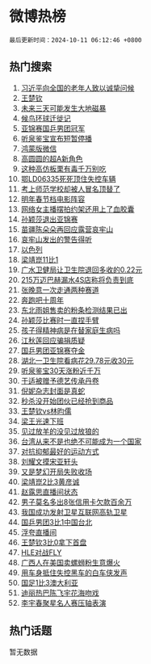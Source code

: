 # 微博热榜

`最后更新时间：2024-10-11 06:12:46 +0800`

## 热门搜索

1. [习近平向全国的老年人致以诚挚问候](https://m.weibo.cn/search?containerid=100103type%3D1%26t%3D10%26q%3D%23%E4%B9%A0%E8%BF%91%E5%B9%B3%E5%90%91%E5%85%A8%E5%9B%BD%E7%9A%84%E8%80%81%E5%B9%B4%E4%BA%BA%E8%87%B4%E4%BB%A5%E8%AF%9A%E6%8C%9A%E9%97%AE%E5%80%99%23&stream_entry_id=51&isnewpage=1&extparam=seat%3D1%26pos%3D0%26dgr%3D0%26cate%3D10103%26q%3D%2523%25E4%25B9%25A0%25E8%25BF%2591%25E5%25B9%25B3%25E5%2590%2591%25E5%2585%25A8%25E5%259B%25BD%25E7%259A%2584%25E8%2580%2581%25E5%25B9%25B4%25E4%25BA%25BA%25E8%2587%25B4%25E4%25BB%25A5%25E8%25AF%259A%25E6%258C%259A%25E9%2597%25AE%25E5%2580%2599%2523%26c_type%3D51%26filter_type%3Drealtimehot%26stream_entry_id%3D51%26display_time%3D1728598364%26pre_seqid%3D17285983648090382951679)
1. [王楚钦](https://m.weibo.cn/search?containerid=100103type%3D1%26t%3D10%26q%3D%E7%8E%8B%E6%A5%9A%E9%92%A6&stream_entry_id=31&isnewpage=1&extparam=seat%3D1%26c_type%3D31%26dgr%3D0%26flag%3D16%26cate%3D5001%26band_rank%3D1%26stream_entry_id%3D31%26pos%3D0%26lcate%3D5001%26realpos%3D1%26filter_type%3Drealtimehot%26q%3D%25E7%258E%258B%25E6%25A5%259A%25E9%2592%25A6%26display_time%3D1728598364%26pre_seqid%3D17285983648090382951679)
1. [未来三天可能发生大地磁暴](https://m.weibo.cn/search?containerid=100103type%3D1%26t%3D10%26q%3D%23%E6%9C%AA%E6%9D%A5%E4%B8%89%E5%A4%A9%E5%8F%AF%E8%83%BD%E5%8F%91%E7%94%9F%E5%A4%A7%E5%9C%B0%E7%A3%81%E6%9A%B4%23&stream_entry_id=31&isnewpage=1&extparam=seat%3D1%26c_type%3D31%26dgr%3D0%26flag%3D2%26cate%3D5001%26band_rank%3D2%26stream_entry_id%3D31%26pos%3D1%26lcate%3D5001%26realpos%3D2%26filter_type%3Drealtimehot%26q%3D%2523%25E6%259C%25AA%25E6%259D%25A5%25E4%25B8%2589%25E5%25A4%25A9%25E5%258F%25AF%25E8%2583%25BD%25E5%258F%2591%25E7%2594%259F%25E5%25A4%25A7%25E5%259C%25B0%25E7%25A3%2581%25E6%259A%25B4%2523%26display_time%3D1728598364%26pre_seqid%3D17285983648090382951679)
1. [候鸟环球迁徙记](https://m.weibo.cn/search?containerid=100103type%3D1%26t%3D10%26q%3D%23%E5%80%99%E9%B8%9F%E7%8E%AF%E7%90%83%E8%BF%81%E5%BE%99%E8%AE%B0%23&stream_entry_id=31&isnewpage=1&extparam=seat%3D1%26c_type%3D31%26dgr%3D0%26flag%3D0%26cate%3D5001%26band_rank%3D3%26stream_entry_id%3D31%26pos%3D2%26lcate%3D5001%26realpos%3D3%26filter_type%3Drealtimehot%26q%3D%2523%25E5%2580%2599%25E9%25B8%259F%25E7%258E%25AF%25E7%2590%2583%25E8%25BF%2581%25E5%25BE%2599%25E8%25AE%25B0%2523%26display_time%3D1728598364%26pre_seqid%3D17285983648090382951679)
1. [亚锦赛国乒男团冠军](https://m.weibo.cn/search?containerid=100103type%3D1%26t%3D10%26q%3D%23%E4%BA%9A%E9%94%A6%E8%B5%9B%E5%9B%BD%E4%B9%92%E7%94%B7%E5%9B%A2%E5%86%A0%E5%86%9B%23&stream_entry_id=31&isnewpage=1&extparam=seat%3D1%26c_type%3D31%26dgr%3D0%26flag%3D16%26cate%3D5001%26band_rank%3D4%26stream_entry_id%3D31%26pos%3D3%26lcate%3D5001%26realpos%3D4%26filter_type%3Drealtimehot%26q%3D%2523%25E4%25BA%259A%25E9%2594%25A6%25E8%25B5%259B%25E5%259B%25BD%25E4%25B9%2592%25E7%2594%25B7%25E5%259B%25A2%25E5%2586%25A0%25E5%2586%259B%2523%26display_time%3D1728598364%26pre_seqid%3D17285983648090382951679)
1. [听泉鉴宝宣布短暂停播](https://m.weibo.cn/search?containerid=100103type%3D1%26t%3D10%26q%3D%23%E5%90%AC%E6%B3%89%E9%89%B4%E5%AE%9D%E5%AE%A3%E5%B8%83%E7%9F%AD%E6%9A%82%E5%81%9C%E6%92%AD%23&stream_entry_id=31&isnewpage=1&extparam=seat%3D1%26c_type%3D31%26dgr%3D0%26flag%3D2%26cate%3D5001%26band_rank%3D5%26stream_entry_id%3D31%26pos%3D4%26lcate%3D5001%26realpos%3D5%26filter_type%3Drealtimehot%26q%3D%2523%25E5%2590%25AC%25E6%25B3%2589%25E9%2589%25B4%25E5%25AE%259D%25E5%25AE%25A3%25E5%25B8%2583%25E7%259F%25AD%25E6%259A%2582%25E5%2581%259C%25E6%2592%25AD%2523%26display_time%3D1728598364%26pre_seqid%3D17285983648090382951679)
1. [鸿蒙版微信](https://m.weibo.cn/search?containerid=100103type%3D1%26t%3D10%26q%3D%E9%B8%BF%E8%92%99%E7%89%88%E5%BE%AE%E4%BF%A1&stream_entry_id=31&isnewpage=1&extparam=seat%3D1%26c_type%3D31%26dgr%3D0%26flag%3D2%26cate%3D5001%26band_rank%3D6%26stream_entry_id%3D31%26pos%3D5%26lcate%3D5001%26realpos%3D6%26filter_type%3Drealtimehot%26q%3D%25E9%25B8%25BF%25E8%2592%2599%25E7%2589%2588%25E5%25BE%25AE%25E4%25BF%25A1%26display_time%3D1728598364%26pre_seqid%3D17285983648090382951679)
1. [高圆圆的超A新角色](https://m.weibo.cn/search?containerid=100103type%3D1%26t%3D10%26q%3D%23%E9%AB%98%E5%9C%86%E5%9C%86%E7%9A%84%E8%B6%85A%E6%96%B0%E8%A7%92%E8%89%B2%23&stream_entry_id=31&isnewpage=1&extparam=seat%3D1%26c_type%3D31%26dgr%3D0%26cate%3D5001%26band_rank%3D7%26stream_entry_id%3D31%26pos%3D6%26is_ad_pos%3D1%26lcate%3D5001%26topic_ad%3D1%26q%3D%2523%25E9%25AB%2598%25E5%259C%2586%25E5%259C%2586%25E7%259A%2584%25E8%25B6%2585A%25E6%2596%25B0%25E8%25A7%2592%25E8%2589%25B2%2523%26filter_type%3Drealtimehot%26adid%3D258663%26display_time%3D1728598364%26pre_seqid%3D17285983648090382951679)
1. [这种高仿板栗有毒千万别吃](https://m.weibo.cn/search?containerid=100103type%3D1%26t%3D10%26q%3D%23%E8%BF%99%E7%A7%8D%E9%AB%98%E4%BB%BF%E6%9D%BF%E6%A0%97%E6%9C%89%E6%AF%92%E5%8D%83%E4%B8%87%E5%88%AB%E5%90%83%23&stream_entry_id=31&isnewpage=1&extparam=seat%3D1%26c_type%3D31%26dgr%3D0%26flag%3D0%26cate%3D5001%26band_rank%3D7%26stream_entry_id%3D31%26pos%3D7%26lcate%3D5001%26realpos%3D7%26filter_type%3Drealtimehot%26q%3D%2523%25E8%25BF%2599%25E7%25A7%258D%25E9%25AB%2598%25E4%25BB%25BF%25E6%259D%25BF%25E6%25A0%2597%25E6%259C%2589%25E6%25AF%2592%25E5%258D%2583%25E4%25B8%2587%25E5%2588%25AB%25E5%2590%2583%2523%26display_time%3D1728598364%26pre_seqid%3D17285983648090382951679)
1. [鄂LD06335死死顶住失控车辆](https://m.weibo.cn/search?containerid=100103type%3D1%26t%3D10%26q%3D%23%E9%84%82LD06335%E6%AD%BB%E6%AD%BB%E9%A1%B6%E4%BD%8F%E5%A4%B1%E6%8E%A7%E8%BD%A6%E8%BE%86%23&stream_entry_id=31&isnewpage=1&extparam=seat%3D1%26c_type%3D31%26dgr%3D0%26flag%3D32768%26cate%3D5001%26band_rank%3D8%26stream_entry_id%3D31%26pos%3D8%26lcate%3D5001%26realpos%3D8%26filter_type%3Drealtimehot%26q%3D%2523%25E9%2584%2582LD06335%25E6%25AD%25BB%25E6%25AD%25BB%25E9%25A1%25B6%25E4%25BD%258F%25E5%25A4%25B1%25E6%258E%25A7%25E8%25BD%25A6%25E8%25BE%2586%2523%26display_time%3D1728598364%26pre_seqid%3D17285983648090382951679)
1. [考上师范学校却被人冒名顶替了](https://m.weibo.cn/search?containerid=100103type%3D1%26t%3D10%26q%3D%23%E8%80%83%E4%B8%8A%E5%B8%88%E8%8C%83%E5%AD%A6%E6%A0%A1%E5%8D%B4%E8%A2%AB%E4%BA%BA%E5%86%92%E5%90%8D%E9%A1%B6%E6%9B%BF%E4%BA%86%23&stream_entry_id=31&isnewpage=1&extparam=seat%3D1%26c_type%3D31%26dgr%3D0%26flag%3D0%26cate%3D5001%26band_rank%3D9%26stream_entry_id%3D31%26pos%3D9%26lcate%3D5001%26realpos%3D9%26filter_type%3Drealtimehot%26q%3D%2523%25E8%2580%2583%25E4%25B8%258A%25E5%25B8%2588%25E8%258C%2583%25E5%25AD%25A6%25E6%25A0%25A1%25E5%258D%25B4%25E8%25A2%25AB%25E4%25BA%25BA%25E5%2586%2592%25E5%2590%258D%25E9%25A1%25B6%25E6%259B%25BF%25E4%25BA%2586%2523%26display_time%3D1728598364%26pre_seqid%3D17285983648090382951679)
1. [明年春节档电影阵容](https://m.weibo.cn/search?containerid=100103type%3D1%26t%3D10%26q%3D%23%E6%98%8E%E5%B9%B4%E6%98%A5%E8%8A%82%E6%A1%A3%E7%94%B5%E5%BD%B1%E9%98%B5%E5%AE%B9%23&stream_entry_id=31&isnewpage=1&extparam=seat%3D1%26c_type%3D31%26dgr%3D0%26flag%3D0%26cate%3D5001%26band_rank%3D10%26stream_entry_id%3D31%26pos%3D10%26lcate%3D5001%26realpos%3D10%26filter_type%3Drealtimehot%26q%3D%2523%25E6%2598%258E%25E5%25B9%25B4%25E6%2598%25A5%25E8%258A%2582%25E6%25A1%25A3%25E7%2594%25B5%25E5%25BD%25B1%25E9%2598%25B5%25E5%25AE%25B9%2523%26display_time%3D1728598364%26pre_seqid%3D17285983648090382951679)
1. [网络女主播摆拍约架还用上了血胶囊](https://m.weibo.cn/search?containerid=100103type%3D1%26t%3D10%26q%3D%23%E7%BD%91%E7%BB%9C%E5%A5%B3%E4%B8%BB%E6%92%AD%E6%91%86%E6%8B%8D%E7%BA%A6%E6%9E%B6%E8%BF%98%E7%94%A8%E4%B8%8A%E4%BA%86%E8%A1%80%E8%83%B6%E5%9B%8A%23&stream_entry_id=31&isnewpage=1&extparam=seat%3D1%26c_type%3D31%26dgr%3D0%26flag%3D2%26cate%3D5001%26band_rank%3D11%26stream_entry_id%3D31%26pos%3D11%26lcate%3D5001%26realpos%3D11%26filter_type%3Drealtimehot%26q%3D%2523%25E7%25BD%2591%25E7%25BB%259C%25E5%25A5%25B3%25E4%25B8%25BB%25E6%2592%25AD%25E6%2591%2586%25E6%258B%258D%25E7%25BA%25A6%25E6%259E%25B6%25E8%25BF%2598%25E7%2594%25A8%25E4%25B8%258A%25E4%25BA%2586%25E8%25A1%2580%25E8%2583%25B6%25E5%259B%258A%2523%26display_time%3D1728598364%26pre_seqid%3D17285983648090382951679)
1. [孙颖莎退出亚锦赛](https://m.weibo.cn/search?containerid=100103type%3D1%26t%3D10%26q%3D%23%E5%AD%99%E9%A2%96%E8%8E%8E%E9%80%80%E5%87%BA%E4%BA%9A%E9%94%A6%E8%B5%9B%23&stream_entry_id=31&isnewpage=1&extparam=seat%3D1%26c_type%3D31%26dgr%3D0%26flag%3D0%26cate%3D5001%26band_rank%3D12%26stream_entry_id%3D31%26pos%3D12%26lcate%3D5001%26realpos%3D12%26filter_type%3Drealtimehot%26q%3D%2523%25E5%25AD%2599%25E9%25A2%2596%25E8%258E%258E%25E9%2580%2580%25E5%2587%25BA%25E4%25BA%259A%25E9%2594%25A6%25E8%25B5%259B%2523%26display_time%3D1728598364%26pre_seqid%3D17285983648090382951679)
1. [苗疆陈朵朵再回应露营哀牢山](https://m.weibo.cn/search?containerid=100103type%3D1%26t%3D10%26q%3D%23%E8%8B%97%E7%96%86%E9%99%88%E6%9C%B5%E6%9C%B5%E5%86%8D%E5%9B%9E%E5%BA%94%E9%9C%B2%E8%90%A5%E5%93%80%E7%89%A2%E5%B1%B1%23&stream_entry_id=31&isnewpage=1&extparam=seat%3D1%26c_type%3D31%26dgr%3D0%26flag%3D0%26cate%3D5001%26band_rank%3D13%26stream_entry_id%3D31%26pos%3D13%26lcate%3D5001%26realpos%3D13%26filter_type%3Drealtimehot%26q%3D%2523%25E8%258B%2597%25E7%2596%2586%25E9%2599%2588%25E6%259C%25B5%25E6%259C%25B5%25E5%2586%258D%25E5%259B%259E%25E5%25BA%2594%25E9%259C%25B2%25E8%2590%25A5%25E5%2593%2580%25E7%2589%25A2%25E5%25B1%25B1%2523%26display_time%3D1728598364%26pre_seqid%3D17285983648090382951679)
1. [哀牢山发出的警告得听](https://m.weibo.cn/search?containerid=100103type%3D1%26t%3D10%26q%3D%23%E5%93%80%E7%89%A2%E5%B1%B1%E5%8F%91%E5%87%BA%E7%9A%84%E8%AD%A6%E5%91%8A%E5%BE%97%E5%90%AC%23&stream_entry_id=31&isnewpage=1&extparam=seat%3D1%26c_type%3D31%26dgr%3D0%26flag%3D1%26cate%3D5001%26band_rank%3D14%26stream_entry_id%3D31%26pos%3D14%26lcate%3D5001%26realpos%3D14%26filter_type%3Drealtimehot%26q%3D%2523%25E5%2593%2580%25E7%2589%25A2%25E5%25B1%25B1%25E5%258F%2591%25E5%2587%25BA%25E7%259A%2584%25E8%25AD%25A6%25E5%2591%258A%25E5%25BE%2597%25E5%2590%25AC%2523%26display_time%3D1728598364%26pre_seqid%3D17285983648090382951679)
1. [以色列](https://m.weibo.cn/search?containerid=100103type%3D1%26t%3D10%26q%3D%E4%BB%A5%E8%89%B2%E5%88%97&stream_entry_id=31&isnewpage=1&extparam=seat%3D1%26c_type%3D31%26dgr%3D0%26flag%3D0%26cate%3D5001%26band_rank%3D15%26stream_entry_id%3D31%26pos%3D15%26lcate%3D5001%26realpos%3D15%26filter_type%3Drealtimehot%26q%3D%25E4%25BB%25A5%25E8%2589%25B2%25E5%2588%2597%26display_time%3D1728598364%26pre_seqid%3D17285983648090382951679)
1. [梁靖崑11比1](https://m.weibo.cn/search?containerid=100103type%3D1%26t%3D10%26q%3D%23%E6%A2%81%E9%9D%96%E5%B4%9111%E6%AF%941%23&stream_entry_id=31&isnewpage=1&extparam=seat%3D1%26c_type%3D31%26dgr%3D0%26flag%3D0%26cate%3D5001%26band_rank%3D16%26stream_entry_id%3D31%26pos%3D16%26lcate%3D5001%26realpos%3D16%26filter_type%3Drealtimehot%26q%3D%2523%25E6%25A2%2581%25E9%259D%2596%25E5%25B4%259111%25E6%25AF%25941%2523%26display_time%3D1728598364%26pre_seqid%3D17285983648090382951679)
1. [广水卫健局让卫生院退回多收的0.22元](https://m.weibo.cn/search?containerid=100103type%3D1%26t%3D10%26q%3D%23%E5%B9%BF%E6%B0%B4%E5%8D%AB%E5%81%A5%E5%B1%80%E8%AE%A9%E5%8D%AB%E7%94%9F%E9%99%A2%E9%80%80%E5%9B%9E%E5%A4%9A%E6%94%B6%E7%9A%840.22%E5%85%83%23&stream_entry_id=31&isnewpage=1&extparam=seat%3D1%26c_type%3D31%26dgr%3D0%26flag%3D0%26cate%3D5001%26band_rank%3D17%26stream_entry_id%3D31%26pos%3D17%26lcate%3D5001%26realpos%3D17%26filter_type%3Drealtimehot%26q%3D%2523%25E5%25B9%25BF%25E6%25B0%25B4%25E5%258D%25AB%25E5%2581%25A5%25E5%25B1%2580%25E8%25AE%25A9%25E5%258D%25AB%25E7%2594%259F%25E9%2599%25A2%25E9%2580%2580%25E5%259B%259E%25E5%25A4%259A%25E6%2594%25B6%25E7%259A%25840.22%25E5%2585%2583%2523%26display_time%3D1728598364%26pre_seqid%3D17285983648090382951679)
1. [215万迈巴赫漏水4S店称将负责到底](https://m.weibo.cn/search?containerid=100103type%3D1%26t%3D10%26q%3D%23215%E4%B8%87%E8%BF%88%E5%B7%B4%E8%B5%AB%E6%BC%8F%E6%B0%B44S%E5%BA%97%E7%A7%B0%E5%B0%86%E8%B4%9F%E8%B4%A3%E5%88%B0%E5%BA%95%23&stream_entry_id=31&isnewpage=1&extparam=seat%3D1%26c_type%3D31%26dgr%3D0%26flag%3D0%26cate%3D5001%26band_rank%3D18%26stream_entry_id%3D31%26pos%3D18%26lcate%3D5001%26realpos%3D18%26filter_type%3Drealtimehot%26q%3D%2523215%25E4%25B8%2587%25E8%25BF%2588%25E5%25B7%25B4%25E8%25B5%25AB%25E6%25BC%258F%25E6%25B0%25B44S%25E5%25BA%2597%25E7%25A7%25B0%25E5%25B0%2586%25E8%25B4%259F%25E8%25B4%25A3%25E5%2588%25B0%25E5%25BA%2595%2523%26display_time%3D1728598364%26pre_seqid%3D17285983648090382951679)
1. [张晚意一次走通两种赛道](https://m.weibo.cn/search?containerid=100103type%3D1%26t%3D10%26q%3D%E5%BC%A0%E6%99%9A%E6%84%8F%E4%B8%80%E6%AC%A1%E8%B5%B0%E9%80%9A%E4%B8%A4%E7%A7%8D%E8%B5%9B%E9%81%93&stream_entry_id=31&isnewpage=1&extparam=seat%3D1%26c_type%3D31%26dgr%3D0%26flag%3D0%26cate%3D5001%26band_rank%3D19%26stream_entry_id%3D31%26pos%3D19%26lcate%3D5001%26realpos%3D19%26filter_type%3Drealtimehot%26q%3D%25E5%25BC%25A0%25E6%2599%259A%25E6%2584%258F%25E4%25B8%2580%25E6%25AC%25A1%25E8%25B5%25B0%25E9%2580%259A%25E4%25B8%25A4%25E7%25A7%258D%25E8%25B5%259B%25E9%2581%2593%26display_time%3D1728598364%26pre_seqid%3D17285983648090382951679)
1. [奔跑吧十周年](https://m.weibo.cn/search?containerid=100103type%3D1%26t%3D10%26q%3D%E5%A5%94%E8%B7%91%E5%90%A7%E5%8D%81%E5%91%A8%E5%B9%B4&stream_entry_id=31&isnewpage=1&extparam=seat%3D1%26c_type%3D31%26dgr%3D0%26flag%3D0%26cate%3D5001%26band_rank%3D20%26stream_entry_id%3D31%26pos%3D20%26lcate%3D5001%26realpos%3D20%26filter_type%3Drealtimehot%26q%3D%25E5%25A5%2594%25E8%25B7%2591%25E5%2590%25A7%25E5%258D%2581%25E5%2591%25A8%25E5%25B9%25B4%26display_time%3D1728598364%26pre_seqid%3D17285983648090382951679)
1. [东北雨姐售卖的粉条检测结果已出](https://m.weibo.cn/search?containerid=100103type%3D1%26t%3D10%26q%3D%23%E4%B8%9C%E5%8C%97%E9%9B%A8%E5%A7%90%E5%94%AE%E5%8D%96%E7%9A%84%E7%B2%89%E6%9D%A1%E6%A3%80%E6%B5%8B%E7%BB%93%E6%9E%9C%E5%B7%B2%E5%87%BA%23&stream_entry_id=31&isnewpage=1&extparam=seat%3D1%26c_type%3D31%26dgr%3D0%26flag%3D0%26cate%3D5001%26band_rank%3D21%26stream_entry_id%3D31%26pos%3D21%26lcate%3D5001%26realpos%3D21%26filter_type%3Drealtimehot%26q%3D%2523%25E4%25B8%259C%25E5%258C%2597%25E9%259B%25A8%25E5%25A7%2590%25E5%2594%25AE%25E5%258D%2596%25E7%259A%2584%25E7%25B2%2589%25E6%259D%25A1%25E6%25A3%2580%25E6%25B5%258B%25E7%25BB%2593%25E6%259E%259C%25E5%25B7%25B2%25E5%2587%25BA%2523%26display_time%3D1728598364%26pre_seqid%3D17285983648090382951679)
1. [孙颖莎比赛时一直捏手臂](https://m.weibo.cn/search?containerid=100103type%3D1%26t%3D10%26q%3D%23%E5%AD%99%E9%A2%96%E8%8E%8E%E6%AF%94%E8%B5%9B%E6%97%B6%E4%B8%80%E7%9B%B4%E6%8D%8F%E6%89%8B%E8%87%82%23&stream_entry_id=31&isnewpage=1&extparam=seat%3D1%26c_type%3D31%26dgr%3D0%26flag%3D0%26cate%3D5001%26band_rank%3D22%26stream_entry_id%3D31%26pos%3D22%26lcate%3D5001%26realpos%3D22%26filter_type%3Drealtimehot%26q%3D%2523%25E5%25AD%2599%25E9%25A2%2596%25E8%258E%258E%25E6%25AF%2594%25E8%25B5%259B%25E6%2597%25B6%25E4%25B8%2580%25E7%259B%25B4%25E6%258D%258F%25E6%2589%258B%25E8%2587%2582%2523%26display_time%3D1728598364%26pre_seqid%3D17285983648090382951679)
1. [孩子得精神病是在替家庭生病吗](https://m.weibo.cn/search?containerid=100103type%3D1%26t%3D10%26q%3D%E5%AD%A9%E5%AD%90%E5%BE%97%E7%B2%BE%E7%A5%9E%E7%97%85%E6%98%AF%E5%9C%A8%E6%9B%BF%E5%AE%B6%E5%BA%AD%E7%94%9F%E7%97%85%E5%90%97&stream_entry_id=31&isnewpage=1&extparam=seat%3D1%26c_type%3D31%26dgr%3D0%26flag%3D0%26cate%3D5001%26band_rank%3D23%26stream_entry_id%3D31%26pos%3D23%26lcate%3D5001%26realpos%3D23%26filter_type%3Drealtimehot%26q%3D%25E5%25AD%25A9%25E5%25AD%2590%25E5%25BE%2597%25E7%25B2%25BE%25E7%25A5%259E%25E7%2597%2585%25E6%2598%25AF%25E5%259C%25A8%25E6%259B%25BF%25E5%25AE%25B6%25E5%25BA%25AD%25E7%2594%259F%25E7%2597%2585%25E5%2590%2597%26display_time%3D1728598364%26pre_seqid%3D17285983648090382951679)
1. [江秋莲回应骗捐质疑](https://m.weibo.cn/search?containerid=100103type%3D1%26t%3D10%26q%3D%23%E6%B1%9F%E7%A7%8B%E8%8E%B2%E5%9B%9E%E5%BA%94%E9%AA%97%E6%8D%90%E8%B4%A8%E7%96%91%23&stream_entry_id=31&isnewpage=1&extparam=seat%3D1%26c_type%3D31%26dgr%3D0%26flag%3D0%26cate%3D5001%26band_rank%3D24%26stream_entry_id%3D31%26pos%3D24%26lcate%3D5001%26realpos%3D24%26filter_type%3Drealtimehot%26q%3D%2523%25E6%25B1%259F%25E7%25A7%258B%25E8%258E%25B2%25E5%259B%259E%25E5%25BA%2594%25E9%25AA%2597%25E6%258D%2590%25E8%25B4%25A8%25E7%2596%2591%2523%26display_time%3D1728598364%26pre_seqid%3D17285983648090382951679)
1. [国乒男团亚锦赛夺金](https://m.weibo.cn/search?containerid=100103type%3D1%26t%3D10%26q%3D%23%E5%9B%BD%E4%B9%92%E7%94%B7%E5%9B%A2%E4%BA%9A%E9%94%A6%E8%B5%9B%E5%A4%BA%E9%87%91%23&stream_entry_id=31&isnewpage=1&extparam=seat%3D1%26c_type%3D31%26dgr%3D0%26flag%3D0%26cate%3D5001%26band_rank%3D25%26stream_entry_id%3D31%26pos%3D25%26lcate%3D5001%26realpos%3D25%26filter_type%3Drealtimehot%26q%3D%2523%25E5%259B%25BD%25E4%25B9%2592%25E7%2594%25B7%25E5%259B%25A2%25E4%25BA%259A%25E9%2594%25A6%25E8%25B5%259B%25E5%25A4%25BA%25E9%2587%2591%2523%26display_time%3D1728598364%26pre_seqid%3D17285983648090382951679)
1. [湖北一卫生院看病花29.78元收30元](https://m.weibo.cn/search?containerid=100103type%3D1%26t%3D10%26q%3D%23%E6%B9%96%E5%8C%97%E4%B8%80%E5%8D%AB%E7%94%9F%E9%99%A2%E7%9C%8B%E7%97%85%E8%8A%B129.78%E5%85%83%E6%94%B630%E5%85%83%23&stream_entry_id=31&isnewpage=1&extparam=seat%3D1%26c_type%3D31%26dgr%3D0%26flag%3D0%26cate%3D5001%26band_rank%3D26%26stream_entry_id%3D31%26pos%3D26%26lcate%3D5001%26realpos%3D26%26filter_type%3Drealtimehot%26q%3D%2523%25E6%25B9%2596%25E5%258C%2597%25E4%25B8%2580%25E5%258D%25AB%25E7%2594%259F%25E9%2599%25A2%25E7%259C%258B%25E7%2597%2585%25E8%258A%25B129.78%25E5%2585%2583%25E6%2594%25B630%25E5%2585%2583%2523%26display_time%3D1728598364%26pre_seqid%3D17285983648090382951679)
1. [听泉鉴宝30天涨粉近千万](https://m.weibo.cn/search?containerid=100103type%3D1%26t%3D10%26q%3D%23%E5%90%AC%E6%B3%89%E9%89%B4%E5%AE%9D30%E5%A4%A9%E6%B6%A8%E7%B2%89%E8%BF%91%E5%8D%83%E4%B8%87%23&stream_entry_id=31&isnewpage=1&extparam=seat%3D1%26c_type%3D31%26dgr%3D0%26flag%3D0%26cate%3D5001%26band_rank%3D27%26stream_entry_id%3D31%26pos%3D27%26lcate%3D5001%26realpos%3D27%26filter_type%3Drealtimehot%26q%3D%2523%25E5%2590%25AC%25E6%25B3%2589%25E9%2589%25B4%25E5%25AE%259D30%25E5%25A4%25A9%25E6%25B6%25A8%25E7%25B2%2589%25E8%25BF%2591%25E5%258D%2583%25E4%25B8%2587%2523%26display_time%3D1728598364%26pre_seqid%3D17285983648090382951679)
1. [于适被赠予德艺传承丹卷](https://m.weibo.cn/search?containerid=100103type%3D1%26t%3D10%26q%3D%23%E4%BA%8E%E9%80%82%E8%A2%AB%E8%B5%A0%E4%BA%88%E5%BE%B7%E8%89%BA%E4%BC%A0%E6%89%BF%E4%B8%B9%E5%8D%B7%23&stream_entry_id=31&isnewpage=1&extparam=seat%3D1%26c_type%3D31%26dgr%3D0%26flag%3D0%26cate%3D5001%26band_rank%3D28%26stream_entry_id%3D31%26pos%3D28%26lcate%3D5001%26realpos%3D28%26filter_type%3Drealtimehot%26q%3D%2523%25E4%25BA%258E%25E9%2580%2582%25E8%25A2%25AB%25E8%25B5%25A0%25E4%25BA%2588%25E5%25BE%25B7%25E8%2589%25BA%25E4%25BC%25A0%25E6%2589%25BF%25E4%25B8%25B9%25E5%258D%25B7%2523%26display_time%3D1728598364%26pre_seqid%3D17285983648090382951679)
1. [倪妮杂志封面是真蛇](https://m.weibo.cn/search?containerid=100103type%3D1%26t%3D10%26q%3D%23%E5%80%AA%E5%A6%AE%E6%9D%82%E5%BF%97%E5%B0%81%E9%9D%A2%E6%98%AF%E7%9C%9F%E8%9B%87%23&stream_entry_id=31&isnewpage=1&extparam=seat%3D1%26c_type%3D31%26dgr%3D0%26flag%3D0%26cate%3D5001%26band_rank%3D29%26stream_entry_id%3D31%26pos%3D29%26lcate%3D5001%26realpos%3D29%26filter_type%3Drealtimehot%26q%3D%2523%25E5%2580%25AA%25E5%25A6%25AE%25E6%259D%2582%25E5%25BF%2597%25E5%25B0%2581%25E9%259D%25A2%25E6%2598%25AF%25E7%259C%259F%25E8%259B%2587%2523%26display_time%3D1728598364%26pre_seqid%3D17285983648090382951679)
1. [秒杀没开始团伙已经抢到商品](https://m.weibo.cn/search?containerid=100103type%3D1%26t%3D10%26q%3D%23%E7%A7%92%E6%9D%80%E6%B2%A1%E5%BC%80%E5%A7%8B%E5%9B%A2%E4%BC%99%E5%B7%B2%E7%BB%8F%E6%8A%A2%E5%88%B0%E5%95%86%E5%93%81%23&stream_entry_id=31&isnewpage=1&extparam=seat%3D1%26c_type%3D31%26dgr%3D0%26flag%3D1%26cate%3D5001%26band_rank%3D30%26stream_entry_id%3D31%26pos%3D30%26lcate%3D5001%26realpos%3D30%26filter_type%3Drealtimehot%26q%3D%2523%25E7%25A7%2592%25E6%259D%2580%25E6%25B2%25A1%25E5%25BC%2580%25E5%25A7%258B%25E5%259B%25A2%25E4%25BC%2599%25E5%25B7%25B2%25E7%25BB%258F%25E6%258A%25A2%25E5%2588%25B0%25E5%2595%2586%25E5%2593%2581%2523%26display_time%3D1728598364%26pre_seqid%3D17285983648090382951679)
1. [王楚钦vs林昀儒](https://m.weibo.cn/search?containerid=100103type%3D1%26t%3D10%26q%3D%23%E7%8E%8B%E6%A5%9A%E9%92%A6vs%E6%9E%97%E6%98%80%E5%84%92%23&stream_entry_id=31&isnewpage=1&extparam=seat%3D1%26c_type%3D31%26dgr%3D0%26flag%3D0%26cate%3D5001%26band_rank%3D31%26stream_entry_id%3D31%26pos%3D31%26lcate%3D5001%26realpos%3D31%26filter_type%3Drealtimehot%26q%3D%2523%25E7%258E%258B%25E6%25A5%259A%25E9%2592%25A6vs%25E6%259E%2597%25E6%2598%2580%25E5%2584%2592%2523%26display_time%3D1728598364%26pre_seqid%3D17285983648090382951679)
1. [梁王光速下班](https://m.weibo.cn/search?containerid=100103type%3D1%26t%3D10%26q%3D%23%E6%A2%81%E7%8E%8B%E5%85%89%E9%80%9F%E4%B8%8B%E7%8F%AD%23&stream_entry_id=31&isnewpage=1&extparam=seat%3D1%26c_type%3D31%26dgr%3D0%26flag%3D0%26cate%3D5001%26band_rank%3D32%26stream_entry_id%3D31%26pos%3D32%26lcate%3D5001%26realpos%3D32%26filter_type%3Drealtimehot%26q%3D%2523%25E6%25A2%2581%25E7%258E%258B%25E5%2585%2589%25E9%2580%259F%25E4%25B8%258B%25E7%258F%25AD%2523%26display_time%3D1728598364%26pre_seqid%3D17285983648090382951679)
1. [见过放羊的没见过放狼的](https://m.weibo.cn/search?containerid=100103type%3D1%26t%3D10%26q%3D%23%E8%A7%81%E8%BF%87%E6%94%BE%E7%BE%8A%E7%9A%84%E6%B2%A1%E8%A7%81%E8%BF%87%E6%94%BE%E7%8B%BC%E7%9A%84%23&stream_entry_id=31&isnewpage=1&extparam=seat%3D1%26c_type%3D31%26dgr%3D0%26flag%3D1%26cate%3D5001%26band_rank%3D33%26stream_entry_id%3D31%26pos%3D33%26lcate%3D5001%26realpos%3D33%26filter_type%3Drealtimehot%26q%3D%2523%25E8%25A7%2581%25E8%25BF%2587%25E6%2594%25BE%25E7%25BE%258A%25E7%259A%2584%25E6%25B2%25A1%25E8%25A7%2581%25E8%25BF%2587%25E6%2594%25BE%25E7%258B%25BC%25E7%259A%2584%2523%26display_time%3D1728598364%26pre_seqid%3D17285983648090382951679)
1. [台湾从来不是也绝不可能成为一个国家](https://m.weibo.cn/search?containerid=100103type%3D1%26t%3D10%26q%3D%23%E5%8F%B0%E6%B9%BE%E4%BB%8E%E6%9D%A5%E4%B8%8D%E6%98%AF%E4%B9%9F%E7%BB%9D%E4%B8%8D%E5%8F%AF%E8%83%BD%E6%88%90%E4%B8%BA%E4%B8%80%E4%B8%AA%E5%9B%BD%E5%AE%B6%23&stream_entry_id=31&isnewpage=1&extparam=seat%3D1%26c_type%3D31%26dgr%3D0%26flag%3D0%26cate%3D5001%26band_rank%3D34%26stream_entry_id%3D31%26pos%3D34%26lcate%3D5001%26realpos%3D34%26filter_type%3Drealtimehot%26q%3D%2523%25E5%258F%25B0%25E6%25B9%25BE%25E4%25BB%258E%25E6%259D%25A5%25E4%25B8%258D%25E6%2598%25AF%25E4%25B9%259F%25E7%25BB%259D%25E4%25B8%258D%25E5%258F%25AF%25E8%2583%25BD%25E6%2588%2590%25E4%25B8%25BA%25E4%25B8%2580%25E4%25B8%25AA%25E5%259B%25BD%25E5%25AE%25B6%2523%26display_time%3D1728598364%26pre_seqid%3D17285983648090382951679)
1. [对抗抑郁最好的运动方式](https://m.weibo.cn/search?containerid=100103type%3D1%26t%3D10%26q%3D%23%E5%AF%B9%E6%8A%97%E6%8A%91%E9%83%81%E6%9C%80%E5%A5%BD%E7%9A%84%E8%BF%90%E5%8A%A8%E6%96%B9%E5%BC%8F%23&stream_entry_id=31&isnewpage=1&extparam=seat%3D1%26c_type%3D31%26dgr%3D0%26flag%3D1%26cate%3D5001%26band_rank%3D35%26stream_entry_id%3D31%26pos%3D35%26lcate%3D5001%26realpos%3D35%26filter_type%3Drealtimehot%26q%3D%2523%25E5%25AF%25B9%25E6%258A%2597%25E6%258A%2591%25E9%2583%2581%25E6%259C%2580%25E5%25A5%25BD%25E7%259A%2584%25E8%25BF%2590%25E5%258A%25A8%25E6%2596%25B9%25E5%25BC%258F%2523%26display_time%3D1728598364%26pre_seqid%3D17285983648090382951679)
1. [刘耀文摸宋亚轩头](https://m.weibo.cn/search?containerid=100103type%3D1%26t%3D10%26q%3D%23%E5%88%98%E8%80%80%E6%96%87%E6%91%B8%E5%AE%8B%E4%BA%9A%E8%BD%A9%E5%A4%B4%23&stream_entry_id=31&isnewpage=1&extparam=seat%3D1%26c_type%3D31%26dgr%3D0%26flag%3D0%26cate%3D5001%26band_rank%3D36%26stream_entry_id%3D31%26pos%3D36%26lcate%3D5001%26realpos%3D36%26filter_type%3Drealtimehot%26q%3D%2523%25E5%2588%2598%25E8%2580%2580%25E6%2596%2587%25E6%2591%25B8%25E5%25AE%258B%25E4%25BA%259A%25E8%25BD%25A9%25E5%25A4%25B4%2523%26display_time%3D1728598364%26pre_seqid%3D17285983648090382951679)
1. [又是梦幻开局失败收场](https://m.weibo.cn/search?containerid=100103type%3D1%26t%3D10%26q%3D%23%E5%8F%88%E6%98%AF%E6%A2%A6%E5%B9%BB%E5%BC%80%E5%B1%80%E5%A4%B1%E8%B4%A5%E6%94%B6%E5%9C%BA%23&stream_entry_id=31&isnewpage=1&extparam=seat%3D1%26c_type%3D31%26dgr%3D0%26flag%3D0%26cate%3D5001%26band_rank%3D37%26stream_entry_id%3D31%26pos%3D37%26lcate%3D5001%26realpos%3D37%26filter_type%3Drealtimehot%26q%3D%2523%25E5%258F%2588%25E6%2598%25AF%25E6%25A2%25A6%25E5%25B9%25BB%25E5%25BC%2580%25E5%25B1%2580%25E5%25A4%25B1%25E8%25B4%25A5%25E6%2594%25B6%25E5%259C%25BA%2523%26display_time%3D1728598364%26pre_seqid%3D17285983648090382951679)
1. [梁靖崑2比3黄彦诚](https://m.weibo.cn/search?containerid=100103type%3D1%26t%3D10%26q%3D%23%E6%A2%81%E9%9D%96%E5%B4%912%E6%AF%943%E9%BB%84%E5%BD%A6%E8%AF%9A%23&stream_entry_id=31&isnewpage=1&extparam=seat%3D1%26c_type%3D31%26dgr%3D0%26flag%3D0%26cate%3D5001%26band_rank%3D38%26stream_entry_id%3D31%26pos%3D38%26lcate%3D5001%26realpos%3D38%26filter_type%3Drealtimehot%26q%3D%2523%25E6%25A2%2581%25E9%259D%2596%25E5%25B4%25912%25E6%25AF%25943%25E9%25BB%2584%25E5%25BD%25A6%25E8%25AF%259A%2523%26display_time%3D1728598364%26pre_seqid%3D17285983648090382951679)
1. [赵露思直播间状态](https://m.weibo.cn/search?containerid=100103type%3D1%26t%3D10%26q%3D%23%E8%B5%B5%E9%9C%B2%E6%80%9D%E7%9B%B4%E6%92%AD%E9%97%B4%E7%8A%B6%E6%80%81%23&stream_entry_id=31&isnewpage=1&extparam=seat%3D1%26c_type%3D31%26dgr%3D0%26flag%3D0%26cate%3D5001%26band_rank%3D39%26stream_entry_id%3D31%26pos%3D39%26lcate%3D5001%26realpos%3D39%26filter_type%3Drealtimehot%26q%3D%2523%25E8%25B5%25B5%25E9%259C%25B2%25E6%2580%259D%25E7%259B%25B4%25E6%2592%25AD%25E9%2597%25B4%25E7%258A%25B6%25E6%2580%2581%2523%26display_time%3D1728598364%26pre_seqid%3D17285983648090382951679)
1. [男子莫名多出8张信用卡欠款百余万](https://m.weibo.cn/search?containerid=100103type%3D1%26t%3D10%26q%3D%23%E7%94%B7%E5%AD%90%E8%8E%AB%E5%90%8D%E5%A4%9A%E5%87%BA8%E5%BC%A0%E4%BF%A1%E7%94%A8%E5%8D%A1%E6%AC%A0%E6%AC%BE%E7%99%BE%E4%BD%99%E4%B8%87%23&stream_entry_id=31&isnewpage=1&extparam=seat%3D1%26c_type%3D31%26dgr%3D0%26flag%3D0%26cate%3D5001%26band_rank%3D40%26stream_entry_id%3D31%26pos%3D40%26lcate%3D5001%26realpos%3D40%26filter_type%3Drealtimehot%26q%3D%2523%25E7%2594%25B7%25E5%25AD%2590%25E8%258E%25AB%25E5%2590%258D%25E5%25A4%259A%25E5%2587%25BA8%25E5%25BC%25A0%25E4%25BF%25A1%25E7%2594%25A8%25E5%258D%25A1%25E6%25AC%25A0%25E6%25AC%25BE%25E7%2599%25BE%25E4%25BD%2599%25E4%25B8%2587%2523%26display_time%3D1728598364%26pre_seqid%3D17285983648090382951679)
1. [我国成功发射卫星互联网高轨卫星](https://m.weibo.cn/search?containerid=100103type%3D1%26t%3D10%26q%3D%23%E6%88%91%E5%9B%BD%E6%88%90%E5%8A%9F%E5%8F%91%E5%B0%84%E5%8D%AB%E6%98%9F%E4%BA%92%E8%81%94%E7%BD%91%E9%AB%98%E8%BD%A8%E5%8D%AB%E6%98%9F%23&stream_entry_id=31&isnewpage=1&extparam=seat%3D1%26c_type%3D31%26dgr%3D0%26flag%3D0%26cate%3D5001%26band_rank%3D41%26stream_entry_id%3D31%26pos%3D41%26lcate%3D5001%26realpos%3D41%26filter_type%3Drealtimehot%26q%3D%2523%25E6%2588%2591%25E5%259B%25BD%25E6%2588%2590%25E5%258A%259F%25E5%258F%2591%25E5%25B0%2584%25E5%258D%25AB%25E6%2598%259F%25E4%25BA%2592%25E8%2581%2594%25E7%25BD%2591%25E9%25AB%2598%25E8%25BD%25A8%25E5%258D%25AB%25E6%2598%259F%2523%26display_time%3D1728598364%26pre_seqid%3D17285983648090382951679)
1. [国乒男团3比1中国台北](https://m.weibo.cn/search?containerid=100103type%3D1%26t%3D10%26q%3D%23%E5%9B%BD%E4%B9%92%E7%94%B7%E5%9B%A23%E6%AF%941%E4%B8%AD%E5%9B%BD%E5%8F%B0%E5%8C%97%23&stream_entry_id=31&isnewpage=1&extparam=seat%3D1%26c_type%3D31%26dgr%3D0%26flag%3D0%26cate%3D5001%26band_rank%3D42%26stream_entry_id%3D31%26pos%3D42%26lcate%3D5001%26realpos%3D42%26filter_type%3Drealtimehot%26q%3D%2523%25E5%259B%25BD%25E4%25B9%2592%25E7%2594%25B7%25E5%259B%25A23%25E6%25AF%25941%25E4%25B8%25AD%25E5%259B%25BD%25E5%258F%25B0%25E5%258C%2597%2523%26display_time%3D1728598364%26pre_seqid%3D17285983648090382951679)
1. [浮夸直播间](https://m.weibo.cn/search?containerid=100103type%3D1%26t%3D10%26q%3D%E6%B5%AE%E5%A4%B8%E7%9B%B4%E6%92%AD%E9%97%B4&stream_entry_id=31&isnewpage=1&extparam=seat%3D1%26c_type%3D31%26dgr%3D0%26flag%3D0%26cate%3D5001%26band_rank%3D43%26stream_entry_id%3D31%26pos%3D43%26lcate%3D5001%26realpos%3D43%26filter_type%3Drealtimehot%26q%3D%25E6%25B5%25AE%25E5%25A4%25B8%25E7%259B%25B4%25E6%2592%25AD%25E9%2597%25B4%26display_time%3D1728598364%26pre_seqid%3D17285983648090382951679)
1. [王楚钦3比0拿下首盘](https://m.weibo.cn/search?containerid=100103type%3D1%26t%3D10%26q%3D%23%E7%8E%8B%E6%A5%9A%E9%92%A63%E6%AF%940%E6%8B%BF%E4%B8%8B%E9%A6%96%E7%9B%98%23&stream_entry_id=31&isnewpage=1&extparam=seat%3D1%26c_type%3D31%26dgr%3D0%26flag%3D0%26cate%3D5001%26band_rank%3D44%26stream_entry_id%3D31%26pos%3D44%26lcate%3D5001%26realpos%3D44%26filter_type%3Drealtimehot%26q%3D%2523%25E7%258E%258B%25E6%25A5%259A%25E9%2592%25A63%25E6%25AF%25940%25E6%258B%25BF%25E4%25B8%258B%25E9%25A6%2596%25E7%259B%2598%2523%26display_time%3D1728598364%26pre_seqid%3D17285983648090382951679)
1. [HLE对战FLY](https://m.weibo.cn/search?containerid=100103type%3D1%26t%3D10%26q%3D%23HLE%E5%AF%B9%E6%88%98FLY%23&stream_entry_id=31&isnewpage=1&extparam=seat%3D1%26c_type%3D31%26dgr%3D0%26flag%3D0%26cate%3D5001%26band_rank%3D45%26stream_entry_id%3D31%26pos%3D45%26lcate%3D5001%26realpos%3D45%26filter_type%3Drealtimehot%26q%3D%2523HLE%25E5%25AF%25B9%25E6%2588%2598FLY%2523%26display_time%3D1728598364%26pre_seqid%3D17285983648090382951679)
1. [广西人在美国卖螺蛳粉生意爆火](https://m.weibo.cn/search?containerid=100103type%3D1%26t%3D10%26q%3D%23%E5%B9%BF%E8%A5%BF%E4%BA%BA%E5%9C%A8%E7%BE%8E%E5%9B%BD%E5%8D%96%E8%9E%BA%E8%9B%B3%E7%B2%89%E7%94%9F%E6%84%8F%E7%88%86%E7%81%AB%23&stream_entry_id=31&isnewpage=1&extparam=seat%3D1%26c_type%3D31%26dgr%3D0%26flag%3D0%26cate%3D5001%26band_rank%3D46%26stream_entry_id%3D31%26pos%3D46%26lcate%3D5001%26realpos%3D46%26filter_type%3Drealtimehot%26q%3D%2523%25E5%25B9%25BF%25E8%25A5%25BF%25E4%25BA%25BA%25E5%259C%25A8%25E7%25BE%258E%25E5%259B%25BD%25E5%258D%2596%25E8%259E%25BA%25E8%259B%25B3%25E7%25B2%2589%25E7%2594%259F%25E6%2584%258F%25E7%2588%2586%25E7%2581%25AB%2523%26display_time%3D1728598364%26pre_seqid%3D17285983648090382951679)
1. [用车身抵住失控黑车的白车侠发声](https://m.weibo.cn/search?containerid=100103type%3D1%26t%3D10%26q%3D%23%E7%94%A8%E8%BD%A6%E8%BA%AB%E6%8A%B5%E4%BD%8F%E5%A4%B1%E6%8E%A7%E9%BB%91%E8%BD%A6%E7%9A%84%E7%99%BD%E8%BD%A6%E4%BE%A0%E5%8F%91%E5%A3%B0%23&stream_entry_id=31&isnewpage=1&extparam=seat%3D1%26c_type%3D31%26dgr%3D0%26flag%3D32768%26cate%3D5001%26band_rank%3D47%26stream_entry_id%3D31%26pos%3D47%26lcate%3D5001%26realpos%3D47%26filter_type%3Drealtimehot%26q%3D%2523%25E7%2594%25A8%25E8%25BD%25A6%25E8%25BA%25AB%25E6%258A%25B5%25E4%25BD%258F%25E5%25A4%25B1%25E6%258E%25A7%25E9%25BB%2591%25E8%25BD%25A6%25E7%259A%2584%25E7%2599%25BD%25E8%25BD%25A6%25E4%25BE%25A0%25E5%258F%2591%25E5%25A3%25B0%2523%26display_time%3D1728598364%26pre_seqid%3D17285983648090382951679)
1. [国足1比3澳大利亚](https://m.weibo.cn/search?containerid=100103type%3D1%26t%3D10%26q%3D%23%E5%9B%BD%E8%B6%B31%E6%AF%943%E6%BE%B3%E5%A4%A7%E5%88%A9%E4%BA%9A%23&stream_entry_id=31&isnewpage=1&extparam=seat%3D1%26c_type%3D31%26dgr%3D0%26flag%3D0%26cate%3D5001%26band_rank%3D48%26stream_entry_id%3D31%26pos%3D48%26lcate%3D5001%26realpos%3D48%26filter_type%3Drealtimehot%26q%3D%2523%25E5%259B%25BD%25E8%25B6%25B31%25E6%25AF%25943%25E6%25BE%25B3%25E5%25A4%25A7%25E5%2588%25A9%25E4%25BA%259A%2523%26display_time%3D1728598364%26pre_seqid%3D17285983648090382951679)
1. [迪丽热巴陈飞宇花海吻戏](https://m.weibo.cn/search?containerid=100103type%3D1%26t%3D10%26q%3D%23%E8%BF%AA%E4%B8%BD%E7%83%AD%E5%B7%B4%E9%99%88%E9%A3%9E%E5%AE%87%E8%8A%B1%E6%B5%B7%E5%90%BB%E6%88%8F%23&stream_entry_id=31&isnewpage=1&extparam=seat%3D1%26c_type%3D31%26dgr%3D0%26flag%3D0%26cate%3D5001%26band_rank%3D49%26stream_entry_id%3D31%26pos%3D49%26lcate%3D5001%26realpos%3D49%26filter_type%3Drealtimehot%26q%3D%2523%25E8%25BF%25AA%25E4%25B8%25BD%25E7%2583%25AD%25E5%25B7%25B4%25E9%2599%2588%25E9%25A3%259E%25E5%25AE%2587%25E8%258A%25B1%25E6%25B5%25B7%25E5%2590%25BB%25E6%2588%258F%2523%26display_time%3D1728598364%26pre_seqid%3D17285983648090382951679)
1. [李宇春聚星名人赛压轴表演](https://m.weibo.cn/search?containerid=100103type%3D1%26t%3D10%26q%3D%23%E6%9D%8E%E5%AE%87%E6%98%A5%E8%81%9A%E6%98%9F%E5%90%8D%E4%BA%BA%E8%B5%9B%E5%8E%8B%E8%BD%B4%E8%A1%A8%E6%BC%94%23&stream_entry_id=31&isnewpage=1&extparam=seat%3D1%26c_type%3D31%26dgr%3D0%26flag%3D0%26cate%3D5001%26band_rank%3D50%26stream_entry_id%3D31%26pos%3D50%26lcate%3D5001%26realpos%3D50%26filter_type%3Drealtimehot%26q%3D%2523%25E6%259D%258E%25E5%25AE%2587%25E6%2598%25A5%25E8%2581%259A%25E6%2598%259F%25E5%2590%258D%25E4%25BA%25BA%25E8%25B5%259B%25E5%258E%258B%25E8%25BD%25B4%25E8%25A1%25A8%25E6%25BC%2594%2523%26display_time%3D1728598364%26pre_seqid%3D17285983648090382951679)

## 热门话题

暂无数据
